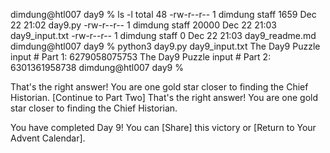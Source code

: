 dimdung@htl007 day9 % ls -l
total 48
-rw-r--r--  1 dimdung  staff   1659 Dec 22 21:02 day9.py
-rw-r--r--  1 dimdung  staff  20000 Dec 22 21:03 day9_input.txt
-rw-r--r--  1 dimdung  staff      0 Dec 22 21:03 day9_readme.md
dimdung@htl007 day9 % python3 day9.py day9_input.txt 
The Day9 Puzzle input # Part 1: 6279058075753
The Day9 Puzzle input # Part 2: 6301361958738
dimdung@htl007 day9 % 

That's the right answer! You are one gold star closer to finding the Chief Historian. [Continue to Part Two]
That's the right answer! You are one gold star closer to finding the Chief Historian.

You have completed Day 9! You can [Share] this victory or [Return to Your Advent Calendar].

